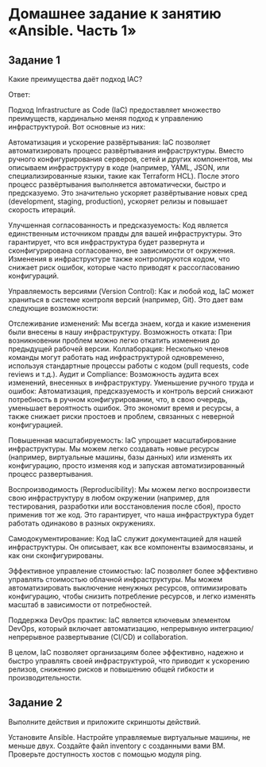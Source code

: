# Домашнее задание к занятию «Ansible. Часть 1»

## Задание 1

Какие преимущества даёт подход IAC?

Ответ:

Подход Infrastructure as Code (IaC) предоставляет множество преимуществ, кардинально меняя подход к управлению инфраструктурой. 
Вот основные из них:

Автоматизация и ускорение развёртывания: 
IaC позволяет автоматизировать процесс развёртывания инфраструктуры. Вместо ручного конфигурирования серверов, сетей и других компонентов, мы описываем инфраструктуру в коде (например, YAML, JSON, или специализированные языки, такие как Terraform HCL). После этого процесс развёртывания выполняется автоматически, быстро и предсказуемо. Это значительно ускоряет развёртывание новых сред (development, staging, production), ускоряет релизы и повышает скорость итераций.

Улучшенная согласованность и предсказуемость: Код является единственным источником правды для вашей инфраструктуры. Это гарантирует, что вся инфраструктура будет развернута и сконфигурирована согласованно, вне зависимости от окружения. Изменения в инфраструктуре также контролируются кодом, что снижает риск ошибок, которые часто приводят к рассогласованию конфигураций.

Управляемость версиями (Version Control): Как и любой код, IaC может храниться в системе контроля версий (например, Git). Это дает вам следующие возможности:

Отслеживание изменений:
Мы всегда знаем, когда и какие изменения были внесены в нашу инфраструктуру.
Возможность отката: При возникновении проблем можно легко откатить изменения до предыдущей рабочей версии.
Коллаборация: Несколько членов команды могут работать над инфраструктурой одновременно, используя стандартные процессы работы с кодом (pull requests, code reviews и т.д.).
Аудит и Compliance: Возможность аудита всех изменений, внесенных в инфраструктуру.
Уменьшение ручного труда и ошибок: Автоматизация, предсказуемость и контроль версий снижают потребность в ручном конфигурировании, что, в свою очередь, уменьшает вероятность ошибок. Это экономит время и ресурсы, а также снижает риски простоев и проблем, связанных с неверной конфигурацией.

Повышенная масштабируемость:
IaC упрощает масштабирование инфраструктуры. Мы можем легко создавать новые ресурсы (например, виртуальные машины, базы данных) или изменять их конфигурацию, просто изменяя код и запуская автоматизированный процесс развертывания.

Воспроизводимость (Reproducibility): Мы можем легко воспроизвести свою инфраструктуру в любом окружении (например, для тестирования, разработки или восстановления после сбоя), просто применив тот же код. Это гарантирует, что наша инфраструктура будет работать одинаково в разных окружениях.

Самодокументирование:
Код IaC служит документацией для нашей инфраструктуры. Он описывает, как все компоненты взаимосвязаны, и как они сконфигурированы.

Эффективное управление стоимостью: IaC позволяет более эффективно управлять стоимостью облачной инфраструктуры. Мы можем автоматизировать выключение ненужных ресурсов, оптимизировать конфигурацию, чтобы снизить потребление ресурсов, и легко изменять масштаб в зависимости от потребностей.

Поддержка DevOps практик: IaC является ключевым элементом DevOps, который включает автоматизацию, непрерывную интеграцию/непрерывное развертывание (CI/CD) и collaboration.

В целом, IaC позволяет организациям более эффективно, надежно и быстро управлять своей инфраструктурой, что приводит к ускорению релизов, снижению рисков и повышению общей гибкости и производительности.

## Задание 2

Выполните действия и приложите скриншоты действий.

Установите Ansible.
Настройте управляемые виртуальные машины, не меньше двух.
Создайте файл inventory с созданными вами ВМ.
Проверьте доступность хостов с помощью модуля ping.
